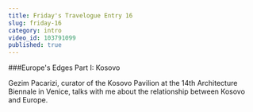 ```yaml
---
title: Friday's Travelogue Entry 16
slug: friday-16
category: intro
video_id: 103791099
published: true
---
```


###Europe's Edges Part I: Kosovo 
 
Gezim Pacarizi, curator of the Kosovo Pavilion at the 14th Architecture Biennale in Venice, talks with me about the relationship between Kosovo and Europe. 
